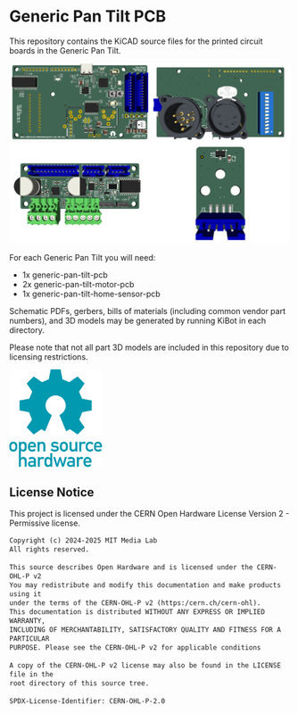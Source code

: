 Generic Pan Tilt PCB
====================

This repository contains the KiCAD source files for the printed circuit boards in the Generic Pan Tilt.

![Generic Pan Tilt PCBs](./docs_assets/generic-pan-tilt-pcbs.png)

For each Generic Pan Tilt you will need:
- 1x generic-pan-tilt-pcb
- 2x generic-pan-tilt-motor-pcb
- 1x generic-pan-tilt-home-sensor-pcb

Schematic PDFs, gerbers, bills of materials (including common vendor part numbers), and 3D models may be generated by running KiBot in each directory.

Please note that not all part 3D models are included in this repository due to licensing restrictions.

<img width="33%" alt="open hardware logo" src="./docs_assets/oshw-logo-filled-color.png">

## License Notice

This project is licensed under the CERN Open Hardware License Version 2 -
Permissive license.

```
Copyright (c) 2024-2025 MIT Media Lab
All rights reserved.

This source describes Open Hardware and is licensed under the CERN-OHL-P v2
You may redistribute and modify this documentation and make products using it
under the terms of the CERN-OHL-P v2 (https:/cern.ch/cern-ohl).
This documentation is distributed WITHOUT ANY EXPRESS OR IMPLIED WARRANTY,
INCLUDING OF MERCHANTABILITY, SATISFACTORY QUALITY AND FITNESS FOR A PARTICULAR
PURPOSE. Please see the CERN-OHL-P v2 for applicable conditions

A copy of the CERN-OHL-P v2 license may also be found in the LICENSE file in the
root directory of this source tree.

SPDX-License-Identifier: CERN-OHL-P-2.0
```
